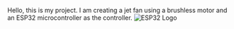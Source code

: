 Hello, this is my project. I am creating a jet fan using a brushless motor and an ESP32 microcontroller as the controller.
![ESP32 Logo](https://www.espressif.com/sites/all/themes/espressif/images/logo-guidelines/primary-vertical-logo.png)
